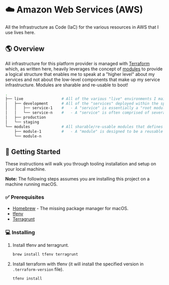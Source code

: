 # ☁️  Amazon Web Services (AWS)

All the Infrastructure as Code (IaC) for the various resources in AWS that I use lives here.

## 🌎 Overview

All infrastructure for this platform provider is managed with [Terraform](https://www.terraform.io/) which, as written
here, heavily leverages the concept of [modules](https://developer.hashicorp.com/terraform/language/modules) to provide
a logical structure that enables me to speak at a "higher level" about my services and not about the low-level
components that make up my service infrastructure. Modules are sharable and re-usable to boot!

```sh
.
├── live                 # All of the various "live" environments I maintain on the AWS platform.
│   ├── development      # All of the "services" deployed within the specified environment.
│   │   ├── service-1    #   - A "service" is essentially a "root module" in Terraform parlance.
│   │   └── service-n    #   - A "service" is often comprised of several infrastructure components, or "sub-modules".
│   ├── production
│   └── staging
└── modules              # All sharable/re-usable modules that defines pieces of larger service infrastructure.
    ├── module-1         #   - A "module" is designed to be a reusable component that can be used in various services.
    └── module-n
```

## 🚀 Getting Started

These instructions will walk you through tooling installation and setup on your local machine.

**Note:** The following steps assumes you are installing this project on a machine running macOS.

### ✅ Prerequisites

*   [Homebrew](https://brew.sh/) - The missing package manager for macOS.
*   [tfenv](https://github.com/tfutils/tfenv)
*   [Terragrunt](https://terragrunt.gruntwork.io/)

### 💻 Installing

1.  Install tfenv and terragrunt.

    ```sh
    brew install tfenv terragrunt
    ```

2.  Install terraform with tfenv (it will install the specified version in `.terraform-version` file).

    ```sh
    tfenv install
    ```
